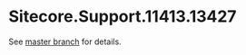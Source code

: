 # Sitecore.Support.11413.13427

See [master branch](https://github.com/sitecoresupport/Sitecore.Support.11413.13427) for details.